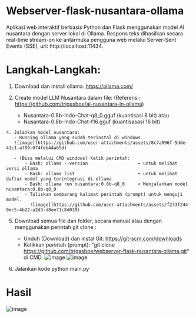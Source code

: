 # Webserver-flask-nusantara-ollama
Aplikasi web interaktif berbasis Python dan Flask menggunakan model AI nusantara dengan server lokal di Ollama. Respons teks dihasilkan secara real-time stream-on ke antarmuka pengguna web melalui Server-Sent Events (SSE), url: http://localhost:11434.

# Langkah-Langkah:
  1. Download dan install ollama. https://ollama.com/
  
  2. Create model LLM Nusantara dalam file: (Referensi: https://github.com/trigasboe/ai-nusantara-in-ollama)
       - Nusantara-0.8b-Indo-Chat-q8_0.gguf (kuantisasi 8 bit) atau
       - Nusantara-0.8b-Indo-Chat-f16.gguf  (kuantisasasi 16 bit)
     
    4. Jalankan model nusantara: 
       - Running ollama yang sudah terinstal di windows.
       ![image](https://github.com/user-attachments/assets/8c7a096f-5dde-41c1-a789-074feb44a65d)
            
       - (Bisa melalui CMD windows) Ketik perintah:
           - Bash: ollama --version                   ➡ untuk melihat versi ollama
           - Bash: ollama list                        ➡ untuk melihat daftar model yang terintegrasi di ollama
           - Bash: ollama run nusantara:0.8b-q8_0     ➡ Menjalankan model nusantara:0.8b-q8_0
           - Tuliskan sembarang kalimat perintah (prompt) untuk menguji model.
             ![image](https://github.com/user-attachments/assets/f273f244-9ec5-4b22-a2d3-d8ee71c8d039)
 
  5. Download semua file dan folder, secara manual atau dengan menggunakan perintah git clone :
       -	Unduh (Download) dan instal Git:  https://git-scm.com/downloads
       -	Ketikkan perintah (prompt): "git clone https://github.com/trigasboe/webserver-flask-nusantara-ollama.git" di CMD.
             ![image](https://github.com/user-attachments/assets/4d18d8c0-406e-41cb-b1fa-15380a32b712)
             ![image](https://github.com/user-attachments/assets/66eaf3a3-f817-4109-994a-df52f860cf85)

  6. Jalankan kode python main.py
     
# Hasil
![image](https://github.com/user-attachments/assets/2610d81c-9d8c-4e42-9473-6d420d6b7649)

